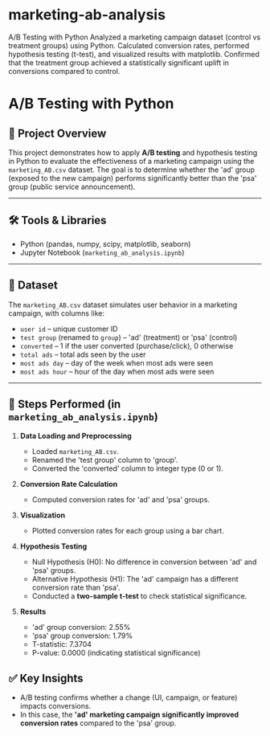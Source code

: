 # marketing-ab-analysis
A/B Testing with Python Analyzed a marketing campaign dataset (control vs treatment groups) using Python. Calculated conversion rates, performed hypothesis testing (t-test), and visualized results with matplotlib. Confirmed that the treatment group achieved a statistically significant uplift in conversions compared to control.

# A/B Testing with Python

## 📌 Project Overview
This project demonstrates how to apply **A/B testing** and hypothesis testing in Python to evaluate the effectiveness of a marketing campaign using the `marketing_AB.csv` dataset. The goal is to determine whether the 'ad' group (exposed to the new campaign) performs significantly better than the 'psa' group (public service announcement).

---

## 🛠️ Tools & Libraries
- Python (pandas, numpy, scipy, matplotlib, seaborn)
- Jupyter Notebook (`marketing_ab_analysis.ipynb`)

---

## 📂 Dataset
The `marketing_AB.csv` dataset simulates user behavior in a marketing campaign, with columns like:
- `user id` – unique customer ID
- `test group` (renamed to `group`) – 'ad' (treatment) or 'psa' (control)
- `converted` – 1 if the user converted (purchase/click), 0 otherwise
- `total ads` – total ads seen by the user
- `most ads day` – day of the week when most ads were seen
- `most ads hour` – hour of the day when most ads were seen

---

## 🔑 Steps Performed (in `marketing_ab_analysis.ipynb`)
1. **Data Loading and Preprocessing**
   - Loaded `marketing_AB.csv`.
   - Renamed the 'test group' column to 'group'.
   - Converted the 'converted' column to integer type (0 or 1).

2. **Conversion Rate Calculation**
   - Computed conversion rates for 'ad' and 'psa' groups.

3. **Visualization**
   - Plotted conversion rates for each group using a bar chart.

4. **Hypothesis Testing**
   - Null Hypothesis (H0): No difference in conversion between 'ad' and 'psa' groups.
   - Alternative Hypothesis (H1): The 'ad' campaign has a different conversion rate than 'psa'.
   - Conducted a **two-sample t-test** to check statistical significance.

5. **Results**
   - 'ad' group conversion: 2.55%
   - 'psa' group conversion: 1.79%
   - T-statistic: 7.3704
   - P-value: 0.0000 (indicating statistical significance)


## ✅ Key Insights
- A/B testing confirms whether a change (UI, campaign, or feature) impacts conversions.
- In this case, the **'ad' marketing campaign significantly improved conversion rates** compared to the 'psa' group.
